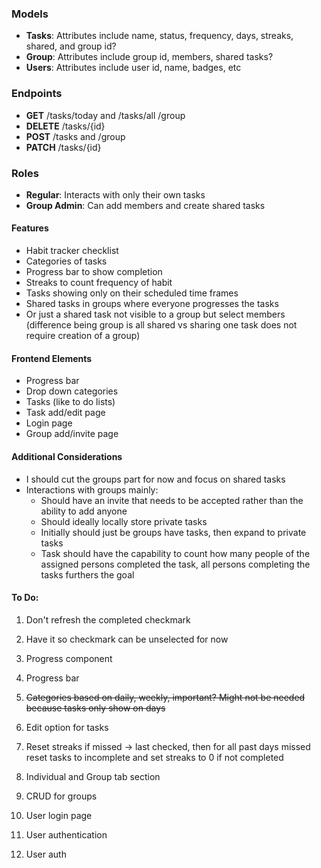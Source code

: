### Models
 - **Tasks**: Attributes include name, status, frequency, days, streaks, shared, and group id?
 - **Group**: Attributes include group id, members, shared tasks?
 - **Users**: Attributes include user id, name, badges, etc

 ### Endpoints
 - **GET** /tasks/today and /tasks/all /group
 - **DELETE** /tasks/{id}
 - **POST** /tasks and /group
 - **PATCH** /tasks/{id}

 ### Roles
  - **Regular**: Interacts with only their own tasks
  - **Group Admin**: Can add members and create shared tasks

#### Features
- Habit tracker checklist
- Categories of tasks
- Progress bar to show completion
- Streaks to count frequency of habit
- Tasks showing only on their scheduled time frames
- Shared tasks in groups where everyone progresses the tasks
- Or just a shared task not visible to a group but select members (difference being group is all shared vs sharing one task does not require creation of a group)

#### Frontend Elements
- Progress bar
- Drop down categories
- Tasks (like to do lists)
- Task add/edit page
- Login page
- Group add/invite page

#### Additional Considerations
- I should cut the groups part for now and focus on shared tasks
- Interactions with groups mainly:
  - Should have an invite that needs to be accepted rather than the ability to add anyone
  - Should ideally locally store private tasks
  - Initially should just be groups have tasks, then expand to private tasks
  - Task should have the capability to count how many people of the assigned persons completed the task, all persons completing the tasks furthers the goal
 
#### To Do:
1. Don't refresh the completed checkmark
2. Have it so checkmark can be unselected for now
3. Progress component
4. Progress bar
5. ~~Categories based on daily, weekly, important? Might not be needed because tasks only show on days~~
6. Edit option for tasks

7. Reset streaks if missed -> last checked, then for all past days missed reset tasks to incomplete and set streaks to 0 if not completed
8. Individual and Group tab section
9. CRUD for groups
10. User login page
11. User authentication
12. User auth